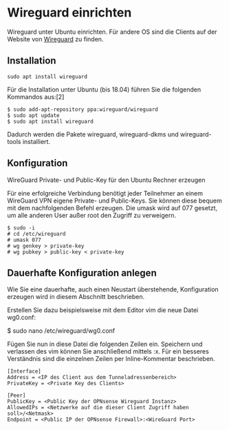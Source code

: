 # Wireguard einrichten

Wireguard unter Ubuntu einrichten. Für andere OS sind die Clients auf der Website von [Wireguard](https://www.wireguard.com/) zu finden.

## Installation
```
sudo apt install wireguard
```
Für die Installation unter Ubuntu (bis 18.04) führen Sie die folgenden Kommandos aus:[2]
```
$ sudo add-apt-repository ppa:wireguard/wireguard
$ sudo apt update
$ sudo apt install wireguard
```
Dadurch werden die Pakete wireguard, wireguard-dkms und wireguard-tools installiert. 

## Konfiguration
WireGuard Private- und Public-Key für den Ubuntu Rechner erzeugen

Für eine erfolgreiche Verbindung benötigt jeder Teilnehmer an einem WireGuard VPN eigene Private- und Public-Keys. Sie können diese bequem mit dem nachfolgenden Befehl erzeugen. Die umask wird auf 077 gesetzt, um alle anderen User außer root den Zugriff zu verweigern. 

```
$ sudo -i
# cd /etc/wireguard
# umask 077
# wg genkey > private-key
# wg pubkey > public-key < private-key
```

## Dauerhafte Konfiguration anlegen

Wie Sie eine dauerhafte, auch einen Neustart überstehende, Konfiguration erzeugen wird in diesem Abschnitt beschrieben.

Erstellen Sie dazu beispielsweise mit dem Editor vim die neue Datei wg0.conf:

$ sudo nano /etc/wireguard/wg0.conf

Fügen Sie nun in diese Datei die folgenden Zeilen ein. Speichern und verlassen des vim können Sie anschließend mittels :x. Für ein besseres Verständnis sind die einzelnen Zeilen per Inline-Kommentar beschrieben.
```
[Interface]
Address = <IP des Client aus dem Tunneladressenbereich>
PrivateKey = <Private Key des Clients>

[Peer]
PublicKey = <Public Key der OPNsense Wireguard Instanz>
AllowedIPs = <Netzwerke auf die dieser Client Zugriff haben soll>/<Netmask>          
Endpoint = <Public IP der OPNsense Firewall>:<WireGuard Port>
```
